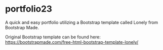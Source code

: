 # portfolio23
A quick and easy portfolio utilizing a Bootstrap template called Lonely from Bootstrap Made.

Original Bootstrap template can be found here: https://bootstrapmade.com/free-html-bootstrap-template-lonely/

